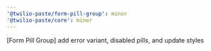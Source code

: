 ```yaml
---
'@twilio-paste/form-pill-group': minor
'@twilio-paste/core': minor
---
```


[Form Pill Group] add error variant, disabled pills, and update styles
